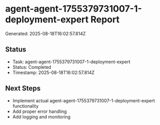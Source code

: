 # agent-agent-1755379731007-1-deployment-expert Report

Generated: 2025-08-18T16:02:57.814Z

## Status
- Task: agent-agent-1755379731007-1-deployment-expert
- Status: Completed
- Timestamp: 2025-08-18T16:02:57.814Z

## Next Steps
- Implement actual agent-agent-1755379731007-1-deployment-expert functionality
- Add proper error handling
- Add logging and monitoring
